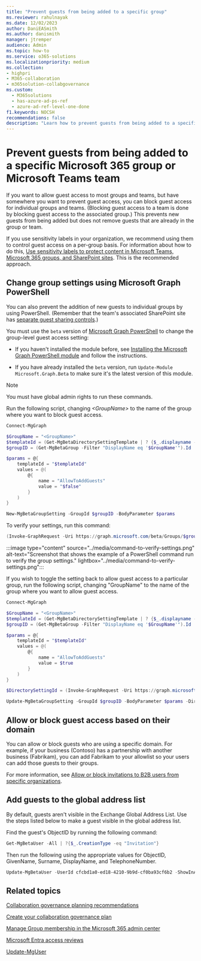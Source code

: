 ```yaml
---
title: "Prevent guests from being added to a specific group"
ms.reviewer: rahulnayak
ms.date: 12/02/2023
author: DaniEASmith
ms.author: danismith
manager: jtremper
audience: Admin
ms.topic: how-to
ms.service: o365-solutions
ms.localizationpriority: medium
ms.collection: 
- highpri
- M365-collaboration
- m365solution-collabgovernance
ms.custom:
  - M365solutions
  - has-azure-ad-ps-ref
  - azure-ad-ref-level-one-done
f1.keywords: NOCSH
recommendations: false
description: "Learn how to prevent guests from being added to a specific group"
---
```


# Prevent guests from being added to a specific Microsoft 365 group or Microsoft Teams team

If you want to allow guest access to most groups and teams, but have somewhere you want to prevent guest access, you can block guest access for individual groups and teams. (Blocking guest access to a team is done by blocking guest access to the associated group.) This prevents new guests from being added but does not remove guests that are already in the group or team.

If you use sensitivity labels in your organization, we recommend using them to control guest access on a per-group basis. For information about how to do this, [Use sensitivity labels to protect content in Microsoft Teams, Microsoft 365 groups, and SharePoint sites](../compliance/sensitivity-labels-teams-groups-sites.md). This is the recommended approach.

## Change group settings using Microsoft Graph PowerShell

You can also prevent the addition of new guests to individual groups by using PowerShell. (Remember that the team's associated SharePoint site has [separate guest sharing controls](/sharepoint/change-external-sharing-site).)

You must use the `beta` version of [Microsoft Graph PowerShell](/powershell/microsoftgraph/overview) to change the group-level guest access setting:

- If you haven't installed the module before, see [Installing the Microsoft Graph PowerShell module](/powershell/microsoftgraph/installation) and follow the instructions.

- If you have already installed the `beta` version, run `Update-Module Microsoft.Graph.Beta` to make sure it's the latest version of this module.

> [!NOTE]
> You must have global admin rights to run these commands. 

Run the following script, changing *\<GroupName\>* to the name of the group where you want to block guest access.

```PowerShell
Connect-MgGraph

$GroupName = "<GroupName>"
$templateId = (Get-MgBetaDirectorySettingTemplate | ? {$_.displayname -eq "group.unified.guest"}).Id
$groupID = (Get-MgBetaGroup -Filter "DisplayName eq '$GroupName'").Id

$params = @{
	templateId = "$templateId"
	values = @(
		@{
			name = "AllowToAddGuests"
			value = "$false"
		}
	)
}

New-MgBetaGroupSetting -GroupId $groupID -BodyParameter $params

```

To verify your settings, run this command:

```PowerShell
(Invoke-GraphRequest -Uri https://graph.microsoft.com/beta/Groups/$groupId/settings -Method GET).values.values
```

:::image type="content" source="../media/command-to-verify-settings.png" alt-text="Screenshot that shows the example of a PowerShell command run to verify the group settings." lightbox="../media/command-to-verify-settings.png":::

If you wish to toggle the setting back to allow guest access to a particular group, run the following script, changing "GroupName" to the name of the group where you want to allow guest access.

```PowerShell
Connect-MgGraph

$GroupName = "<GroupName>"
$templateId = (Get-MgBetaDirectorySettingTemplate | ? {$_.displayname -eq "group.unified.guest"}).Id
$groupID = (Get-MgBetaGroup -Filter "DisplayName eq '$GroupName'").Id

$params = @{
	templateId = "$templateId"
	values = @(
		@{
			name = "AllowToAddGuests"
			value = $true
		}
	)
}

$DirectorySettingId = (Invoke-GraphRequest -Uri https://graph.microsoft.com/beta/Groups/$groupId/settings -Method GET).value.id

Update-MgBetaGroupSetting -GroupId $groupID -BodyParameter $params -DirectorySettingId $DirectorySettingId
```

## Allow or block guest access based on their domain

You can allow or block guests who are using a specific domain. For example, if your business (Contoso) has a partnership with another business (Fabrikam), you can add Fabrikam to your allowlist so your users can add those guests to their groups.

For more information, see [Allow or block invitations to B2B users from specific organizations](/azure/active-directory/b2b/allow-deny-list).

## Add guests to the global address list

By default, guests aren't visible in the Exchange Global Address List. Use the steps listed below to make a guest visible in the global address list.

Find the guest's ObjectID by running the following command:

```PowerShell
Get-MgBetaUser -All | ?{$_.CreationType -eq "Invitation"}
```

Then run the following using the appropriate values for ObjectID, GivenName, Surname, DisplayName, and TelephoneNumber.

```PowerShell
Update-MgBetaUser -UserId cfcbd1a0-ed18-4210-9b9d-cf0ba93cf6b2 -ShowInAddressList -GivenName 'Megan' -Surname 'Bowen' -DisplayName 'Megan Bowen' -mobilePhone '555-555-5555'
```

## Related topics

[Collaboration governance planning recommendations](collaboration-governance-overview.md#collaboration-governance-planning-recommendations)

[Create your collaboration governance plan](collaboration-governance-first.md)

[Manage Group membership in the Microsoft 365 admin center](../admin/create-groups/add-or-remove-members-from-groups.md)
  
[Microsoft Entra access reviews](/azure/active-directory/active-directory-azure-ad-controls-perform-access-review)

[Update-MgUser](/powershell/module/microsoft.graph.users/update-mguser)
